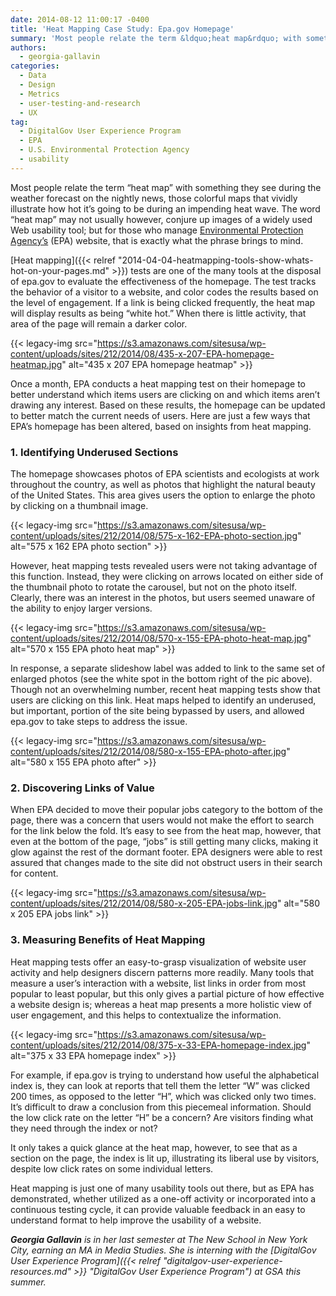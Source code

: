 ```yaml
---
date: 2014-08-12 11:00:17 -0400
title: 'Heat Mapping Case Study: Epa.gov Homepage'
summary: 'Most people relate the term &ldquo;heat map&rdquo; with something they see during the weather forecast on the nightly news, those colorful maps that vividly illustrate how hot it&rsquo;s going to be during an impending heat wave. The word &#8220;heat map&#8221; may not usually however, conjure up images of a widely used Web usability tool; but for those'
authors:
  - georgia-gallavin
categories:
  - Data
  - Design
  - Metrics
  - user-testing-and-research
  - UX
tag:
  - DigitalGov User Experience Program
  - EPA
  - U.S. Environmental Protection Agency
  - usability
---
```


Most people relate the term “heat map” with something they see during the weather forecast on the nightly news, those colorful maps that vividly illustrate how hot it’s going to be during an impending heat wave. The word &#8220;heat map&#8221; may not usually however, conjure up images of a widely used Web usability tool; but for those who manage [Environmental Protection Agency’s](http://www.epa.gov/) (EPA) website, that is exactly what the phrase brings to mind.

[Heat mapping]({{< relref "2014-04-04-heatmapping-tools-show-whats-hot-on-your-pages.md" >}}) tests are one of the many tools at the disposal of epa.gov to evaluate the effectiveness of the homepage. The test tracks the behavior of a visitor to a website, and color codes the results based on the level of engagement. If a link is being clicked frequently, the heat map will display results as being “white hot.” When there is little activity, that area of the page will remain a darker color.

{{< legacy-img src="https://s3.amazonaws.com/sitesusa/wp-content/uploads/sites/212/2014/08/435-x-207-EPA-homepage-heatmap.jpg" alt="435 x 207 EPA homepage heatmap" >}}

Once a month, EPA conducts a heat mapping test on their homepage to better understand which items users are clicking on and which items aren&#8217;t drawing any interest. Based on these results, the homepage can be updated to better match the current needs of users. Here are just a few ways that EPA’s homepage has been altered, based on insights from heat mapping.

### 1. Identifying Underused Sections

The homepage showcases photos of EPA scientists and ecologists at work throughout the country, as well as photos that highlight the natural beauty of the United States. This area gives users the option to enlarge the photo by clicking on a thumbnail image.

{{< legacy-img src="https://s3.amazonaws.com/sitesusa/wp-content/uploads/sites/212/2014/08/575-x-162-EPA-photo-section.jpg" alt="575 x 162 EPA photo section" >}}

However, heat mapping tests revealed users were not taking advantage of this function. Instead, they were clicking on arrows located on either side of the thumbnail photo to rotate the carousel, but not on the photo itself. Clearly, there was an interest in the photos, but users seemed unaware of the ability to enjoy larger versions.

{{< legacy-img src="https://s3.amazonaws.com/sitesusa/wp-content/uploads/sites/212/2014/08/570-x-155-EPA-photo-heat-map.jpg" alt="570 x 155 EPA photo heat map" >}}

In response, a separate slideshow label was added to link to the same set of enlarged photos (see the white spot in the bottom right of the pic above). Though not an overwhelming number, recent heat mapping tests show that users are clicking on this link. Heat maps helped to identify an underused, but important, portion of the site being bypassed by users, and allowed epa.gov to take steps to address the issue.

{{< legacy-img src="https://s3.amazonaws.com/sitesusa/wp-content/uploads/sites/212/2014/08/580-x-155-EPA-photo-after.jpg" alt="580 x 155 EPA photo after" >}}

### 2. Discovering Links of Value

When EPA decided to move their popular jobs category to the bottom of the page, there was a concern that users would not make the effort to search for the link below the fold. It’s easy to see from the heat map, however, that even at the bottom of the page, “jobs” is still getting many clicks, making it glow against the rest of the dormant footer. EPA designers were able to rest assured that changes made to the site did not obstruct users in their search for content.

{{< legacy-img src="https://s3.amazonaws.com/sitesusa/wp-content/uploads/sites/212/2014/08/580-x-205-EPA-jobs-link.jpg" alt="580 x 205 EPA jobs link" >}}

### 3. Measuring Benefits of Heat Mapping

Heat mapping tests offer an easy-to-grasp visualization of website user activity and help designers discern patterns more readily. Many tools that measure a user’s interaction with a website, list links in order from most popular to least popular, but this only gives a partial picture of how effective a website design is; whereas a heat map presents a more holistic view of user engagement, and this helps to contextualize the information.

{{< legacy-img src="https://s3.amazonaws.com/sitesusa/wp-content/uploads/sites/212/2014/08/375-x-33-EPA-homepage-index.jpg" alt="375 x 33 EPA homepage index" >}}

For example, if epa.gov is trying to understand how useful the alphabetical index is, they can look at reports that tell them the letter “W” was clicked 200 times, as opposed to the letter “H”, which was clicked only two times. It’s difficult to draw a conclusion from this piecemeal information. Should the low click rate on the letter “H” be a concern? Are visitors finding what they need through the index or not?

It only takes a quick glance at the heat map, however, to see that as a section on the page, the index is lit up, illustrating its liberal use by visitors, despite low click rates on some individual letters.

Heat mapping is just one of many usability tools out there, but as EPA has demonstrated, whether utilized as a one-off activity or incorporated into a continuous testing cycle, it can provide valuable feedback in an easy to understand format to help improve the usability of a website.

_**Georgia Gallavin** is in her last semester at The New School in New York City, earning an MA in Media Studies. She is interning with the [DigitalGov User Experience Program]({{< relref "digitalgov-user-experience-resources.md" >}} "DigitalGov User Experience Program") at GSA this summer._